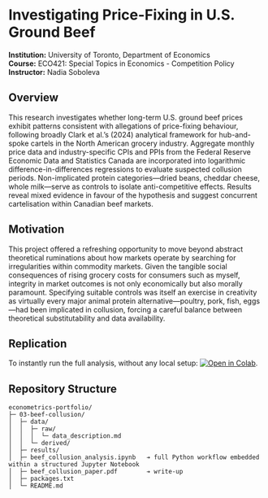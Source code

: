 # Investigating Price-Fixing in U.S. Ground Beef

**Institution:** University of Toronto, Department of Economics  
**Course:** ECO421: Special Topics in Economics - Competition Policy  
**Instructor:** Nadia Soboleva

## Overview

This research investigates whether long-term U.S. ground beef prices exhibit patterns consistent with allegations of price-fixing behaviour, following broadly Clark et al.’s (2024) analytical framework for hub-and-spoke cartels in the North American grocery industry. Aggregate monthly price data and industry-specific CPIs and PPIs from the Federal Reserve Economic Data and Statistics Canada are incorporated into logarithmic difference-in-differences regressions to evaluate suspected collusion periods. Non-implicated protein categories—dried beans, cheddar cheese, whole milk—serve as controls to isolate anti-competitive effects. Results reveal mixed evidence in favour of the hypothesis and suggest concurrent cartelisation within Canadian beef markets.

## Motivation

This project offered a refreshing opportunity to move beyond abstract theoretical ruminations about how markets operate by searching for irregularities within commodity markets. Given the tangible social consequences of rising grocery costs for consumers such as myself, integrity in market outcomes is not only economically but also morally paramount. Specifying suitable controls was itself an exercise in creativity as virtually every major animal protein alternative—poultry, pork, fish, eggs—had been implicated in collusion, forcing a careful balance between theoretical substitutability and data availability.

## Replication

To instantly run the full analysis, without any local setup: [![Open in Colab](https://colab.research.google.com/assets/colab-badge.svg)](https://colab.research.google.com/github/suha2502/econometrics-portfolio/blob/main/03-beef-collusion/beef_collusion_analysis.ipynb).

## Repository Structure

```
econometrics-portfolio/
├─ 03-beef-collusion/
│  ├─ data/
│  │  ├─ raw/
│  │  │  └─ data_description.md
│  │  └─ derived/ 
│  ├─ results/ 
│  ├─ beef_collusion_analysis.ipynb   ➔ full Python workflow embedded within a structured Jupyter Notebook
│  ├─ beef_collusion_paper.pdf        ➔ write-up
│  ├─ packages.txt
│  └─ README.md
```
